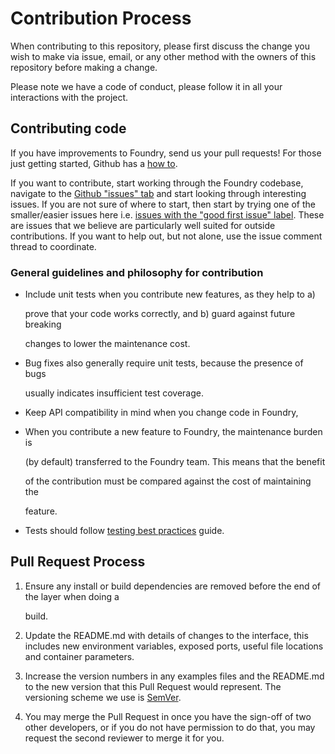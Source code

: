# Contribution Process

When contributing to this repository, please first discuss the change you wish to make via issue, email, or any other method with the owners of this repository before making a change.

Please note we have a code of conduct, please follow it in all your interactions with the project.

## Contributing code

If you have improvements to Foundry, send us your pull requests! For those just getting started, Github has a [how to](https://help.github.com/articles/using-pull-requests/).

If you want to contribute, start working through the Foundry codebase, navigate to the [Github "issues" tab](https://github.com/MLMI2-CSSI/foundry/issues) and start looking through interesting issues. If you are not sure of where to start, then start by trying one of the smaller/easier issues here i.e. [issues with the "good first issue" label](https://github.com/MLMI2-CSSI/foundry/labels/good%20first%20issue). These are issues that we believe are particularly well suited for outside contributions. If you want to help out, but not alone, use the issue comment thread to coordinate.

### General guidelines and philosophy for contribution

*   Include unit tests when you contribute new features, as they help to a)

    prove that your code works correctly, and b) guard against future breaking

    changes to lower the maintenance cost.
*   Bug fixes also generally require unit tests, because the presence of bugs

    usually indicates insufficient test coverage.
* Keep API compatibility in mind when you change code in Foundry,
*   When you contribute a new feature to Foundry, the maintenance burden is

    (by default) transferred to the Foundry team. This means that the benefit

    of the contribution must be compared against the cost of maintaining the

    feature.
* Tests should follow [testing best practices](https://www..org/community/contribute/tests) guide.

## Pull Request Process

1.  Ensure any install or build dependencies are removed before the end of the layer when doing a

    build.
2. Update the README.md with details of changes to the interface, this includes new environment variables, exposed ports, useful file locations and container parameters.
3. Increase the version numbers in any examples files and the README.md to the new version that this Pull Request would represent. The versioning scheme we use is [SemVer](http://semver.org/).
4. You may merge the Pull Request in once you have the sign-off of two other developers, or if you do not have permission to do that, you may request the second reviewer to merge it for you.
